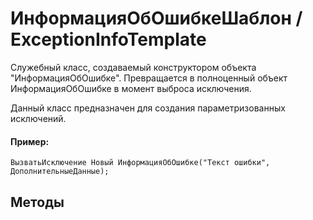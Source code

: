 
# ИнформацияОбОшибкеШаблон / ExceptionInfoTemplate
      

      
    
    
Служебный класс, создаваемый конструктором объекта "ИнформацияОбОшибке".
Превращается в полноценный объект ИнформацияОбОшибке в момент выброса исключения.

Данный класс предназначен для создания параметризованных исключений.


  
  
#### Пример:
    ВызватьИсключение Новый ИнформацияОбОшибке("Текст ошибки", ДополнительныеДанные);

## Методы
    
    
